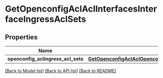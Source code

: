 # GetOpenconfigAclAclInterfacesInterfaceIngressAclSets

## Properties
Name | Type | Description | Notes
------------ | ------------- | ------------- | -------------
**openconfig_aclingress_acl_sets** | [**GetOpenconfigAclAclOpenconfigaclaclInterfacesIngressaclsets**](GetOpenconfigAclAclOpenconfigaclaclInterfacesIngressaclsets.md) |  | [optional] 

[[Back to Model list]](../README.md#documentation-for-models) [[Back to API list]](../README.md#documentation-for-api-endpoints) [[Back to README]](../README.md)


